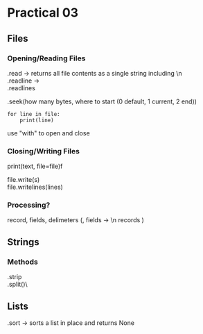 # Practical 03

## Files

### Opening/Reading Files

.read -> returns all file contents as a single string including \n \
.readline -> \
.readlines

.seek(how many bytes, where to start (0 default, 1 current, 2 end))

    for line in file:
        print(line)

use "with" to open and close


### Closing/Writing Files

print(text, file=file)f

file.write(s)\
file.writelines(lines)


### Processing? 

record, fields, delimeters (, fields -> \n records )


## Strings

### Methods

.strip\
.split()\

## Lists

.sort -> sorts a list in place and returns None

